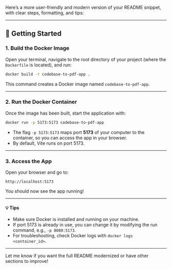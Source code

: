 Here’s a more user-friendly and modern version of your README snippet, with clear steps, formatting, and tips:

---

## 🚀 Getting Started

### 1. Build the Docker Image

Open your terminal, navigate to the root directory of your project (where the `Dockerfile` is located), and run:

```bash
docker build -t codebase-to-pdf-app .
```

This command creates a Docker image named `codebase-to-pdf-app`.

---

### 2. Run the Docker Container

Once the image has been built, start the application with:

```bash
docker run -p 5173:5173 codebase-to-pdf-app
```

- The flag `-p 5173:5173` maps port **5173** of your computer to the container, so you can access the app in your browser.
- By default, Vite runs on port 5173.

---

### 3. Access the App

Open your browser and go to:

```
http://localhost:5173
```

You should now see the app running!

---

#### 💡 Tips

- Make sure Docker is installed and running on your machine.
- If port 5173 is already in use, you can change it by modifying the run command, e.g., `-p 8080:5173`.
- For troubleshooting, check Docker logs with `docker logs <container_id>`.

---

Let me know if you want the full README modernized or have other sections to improve!
